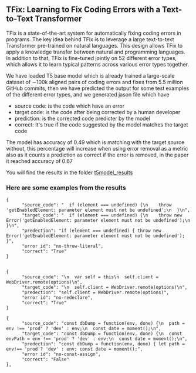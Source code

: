 ## TFix: Learning to Fix Coding Errors with a Text-to-Text Transformer


TFix is a state-of-the-art system for automatically fixing coding errors in programs. The key idea behind TFix is to leverage a large text-to-text Transformer pre-trained on natural languages. This design allows TFix to apply a knowledge transfer between natural and programming languages. In addition to that, TFix is fine-tuned jointly on 52 different error types, which allows it to learn typical patterns across various error types together.



We have loaded T5 base model which is already trained a large-scale dataset of ∼100k aligned pairs of coding errors and fixes from 5.5 million GitHub commits, then we have predicted the output for some test examples of the different error types, and we generated jason file which have
* source code: is the code which have an error
* target code: is the code after being corrected by a human developer
* prediction: is the corrected code predicter by the model
* correct: It's true if the code suggested by the model matches the target code

The model has accuracy of 0.49 which is matching with the target source without, this percentage will increase when using error removal as a metric also as it counts a prediction as correct if the error is removed, in the paper it reached accuracy of 0.67

You will find the results in the folder [t5model_results](t5model_results)

### Here are some examples from the results
```
{
      "source_code": "  if (element === undefined) {\n    throw 'getEnabledElement: parameter element must not be undefined';\n  }\n",
      "target_code": "  if (element === undefined) {\n    throw new Error('getEnabledElement: parameter element must not be undefined');\n  }\n",
      "predection": "if (element === undefined) { throw new Error('getEnabledElement: parameter element must not be undefined'); }",
      "error id": "no-throw-literal",
      "correct": "True"
}


{
      "source_code": "\n  var self = this\n  self.client = WebDriver.remote(options)\n",
      "target_code": "\n  self.client = WebDriver.remote(options)\n",
      "predection": "self.client = WebDriver.remote(options)",
      "error id": "no-redeclare",
      "correct": "True"
}

{
      "source_code": "const dbDump = function(env, done) {\n  path = env !== 'prod' ? 'dev' : env;\n  const date = moment();\n",
      "target_code": "const dbDump = function(env, done) {\n  const envPath = env !== 'prod' ? 'dev' : env;\n  const date = moment();\n",
      "predection": "const dbDump = function(env, done) { let path = env!== 'prod'? 'dev' : env; const date = moment();",
      "error id": "no-const-assign",
      "correct": "False"
},
```

